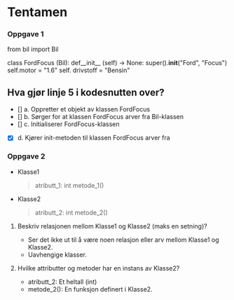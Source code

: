 # Tentamen

### Oppgave 1

from bil import Bil

class FordFocus (Bil):
    def__init__ (self) -> None:
    super().__init__("Ford", "Focus")
    self.motor = "1.6"
    self. drivstoff = "Bensin"

## Hva gjør linje 5 i kodesnutten over?
- [] a. Oppretter et objekt av klassen FordFocus
- [] b. Sørger for at klassen FordFocus arver fra Bil-klassen
- [] c. Initialiserer FordFocus-klassen
- [x] d. Kjører init-metoden til klassen FordFocus arver fra





### Oppgave 2

- Klasse1
    > atributt_1: int
    > metode_1()

- Klasse2
    > atributt_2: int
    > metode_2()


1. Beskriv relasjonen mellom Klasse1 og Klasse2 (maks en setning)?
    - Ser det ikke ut til å være noen relasjon eller arv mellom Klasse1 og Klasse2. 
    - Uavhengige klasser.

2. Hvilke attributter og metoder har en instans av Klasse2?
    - atributt_2: Et heltall (int)
    - metode_2(): En funksjon definert i Klasse2.


